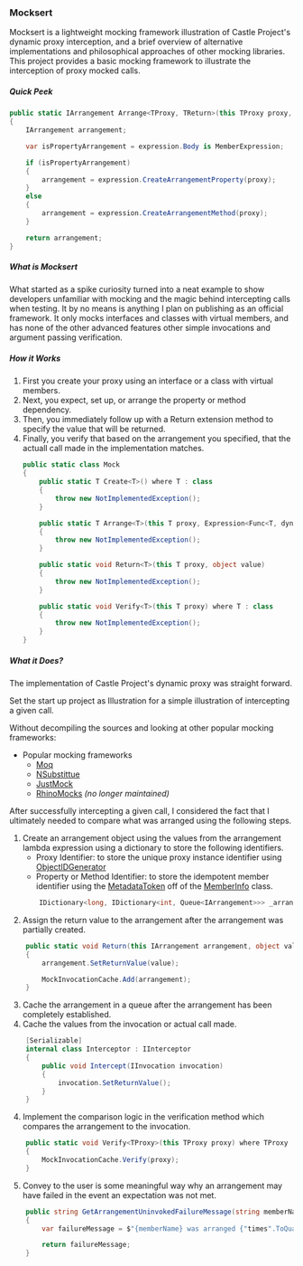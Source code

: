 ### Mocksert

Mocksert is a lightweight mocking framework illustration of Castle Project's dynamic proxy interception, and a brief overview of alternative implementations and philosophical approaches of other mocking libraries.  This project provides a basic mocking framework to illustrate the interception of proxy mocked calls.

##### Quick Peek
```csharp
public static IArrangement Arrange<TProxy, TReturn>(this TProxy proxy, Expression<Func<TProxy, TReturn>> expression)
{
	IArrangement arrangement;

	var isPropertyArrangement = expression.Body is MemberExpression;

	if (isPropertyArrangement)
	{
		arrangement = expression.CreateArrangementProperty(proxy);
	}
	else
	{
		arrangement = expression.CreateArrangementMethod(proxy);
	}

	return arrangement;
}
```

##### What is Mocksert
What started as a spike curiosity turned into a neat example to show developers unfamiliar with mocking and the magic behind intercepting calls when testing.  It by no means is anything
I plan on publishing as an official framework.  It only mocks interfaces and classes with virtual members, and has none of the other advanced features other simple invocations and argument passing verification.

##### How it Works
1. First you create your proxy using an interface or a class with virtual members.
2. Next, you expect, set up, or arrange the property or method dependency.
3. Then, you immediately follow up with a Return extension method to specify the value that will be returned.
4. Finally, you verify that based on the arrangement you specified, that the actuall call made in the implementation matches.
    ```csharp
    public static class Mock
    {
        public static T Create<T>() where T : class
        {
            throw new NotImplementedException();
        }

        public static T Arrange<T>(this T proxy, Expression<Func<T, dynamic>> expression)
        {
            throw new NotImplementedException();
        }

        public static void Return<T>(this T proxy, object value)
        {
            throw new NotImplementedException();
        }

        public static void Verify<T>(this T proxy) where T : class
        {
            throw new NotImplementedException();
        }
    }
    ```
##### What it Does?

The implementation of Castle Project's dynamic proxy was straight forward.

Set the start up project as Illustration for a simple illustration of intercepting a given call.

Without decompiling the sources and looking at other popular mocking frameworks:
  * Popular mocking frameworks
    * [Moq](https://github.com/Moq/moq4/wiki/Quickstart)
    * [NSubstittue](http://nsubstitute.github.io)
    * [JustMock](https://www.telerik.com/products/mocking.aspx)
    * [RhinoMocks](https://hibernatingrhinos.com/oss/rhino-mocks) *(no longer maintained)*

After successfully intercepting a given call, I considered the fact that I ultimately needed to compare what was arranged using the following steps.
1. Create an arrangement object using the values from the arrangement lambda expression using a dictionary to store the following identifiers.
    *  Proxy Identifier: to store the unique proxy instance identifier using [ObjectIDGenerator](https://msdn.microsoft.com/en-us/library/system.runtime.serialization.objectidgenerator(v=vs.110).aspx)
    *  Property or Method Identifier: to store the idempotent member identifier using the [MetadataToken](https://msdn.microsoft.com/en-us/library/system.reflection.memberinfo.metadatatoken(v=vs.110).aspx) off of the [MemberInfo](https://msdn.microsoft.com/en-us/library/system.reflection.memberinfo(v=vs.110).aspx) class.
    ```csharp
        IDictionary<long, IDictionary<int, Queue<IArrangement>>> _arrangementQueue;
    ```
2. Assign the return value to the arrangement after the arrangement was partially created.
```csharp
    public static void Return(this IArrangement arrangement, object value)
    {
        arrangement.SetReturnValue(value);

        MockInvocationCache.Add(arrangement);
    }
```
3. Cache the arrangement in a queue after the arrangement has been completely established.
3. Cache the values from the invocation or actual call made.
```csharp
    [Serializable]
    internal class Interceptor : IInterceptor
    {
        public void Intercept(IInvocation invocation)
        {
            invocation.SetReturnValue();
        }
    }
```
4. Implement the comparison logic in the verification method which compares the arrangement to the invocation.
```csharp
    public static void Verify<TProxy>(this TProxy proxy) where TProxy : class
    {
        MockInvocationCache.Verify(proxy);
    }
```
5. Convey to the user is some meaningful way why an arrangement may have failed in the event an expectation was not met.
```csharp
    public string GetArrangementUninvokedFailureMessage(string memberName, int arrangementCount, int invocationCount)
    {
        var failureMessage = $"{memberName} was arranged {"times".ToQuantity(arrangementCount)}, but was called {"times".ToQuantity(invocationCount)}.";

        return failureMessage;
    }
```